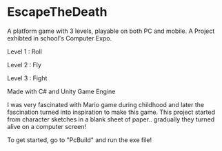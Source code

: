 # EscapeTheDeath
A platform game with 3 levels, playable on both PC and mobile. A Project exhibted in school's Computer Expo.
  
  Level 1 : Roll
  
  Level 2 : Fly
  
  Level 3 : Fight


Made with C# and Unity Game Engine

I was very fascinated with Mario game during childhood and later the fascination turned into inspiration to make this game. This project started from character sketches in a blank sheet of paper.. gradually they turned alive on a computer screen!

To get started, go to "PcBuild" and run the exe file!


